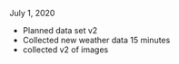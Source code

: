 July 1, 2020
* Planned data set v2
* Collected new weather data 15 minutes
* collected v2 of images
